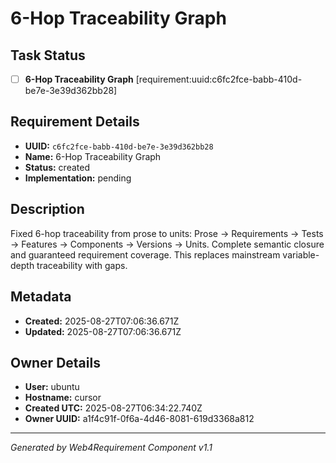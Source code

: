 # 6-Hop Traceability Graph

## Task Status
- [ ] **6-Hop Traceability Graph** [requirement:uuid:c6fc2fce-babb-410d-be7e-3e39d362bb28]

## Requirement Details

- **UUID:** `c6fc2fce-babb-410d-be7e-3e39d362bb28`
- **Name:** 6-Hop Traceability Graph
- **Status:** created
- **Implementation:** pending

## Description

Fixed 6-hop traceability from prose to units: Prose → Requirements → Tests → Features → Components → Versions → Units. Complete semantic closure and guaranteed requirement coverage. This replaces mainstream variable-depth traceability with gaps.

## Metadata

- **Created:** 2025-08-27T07:06:36.671Z
- **Updated:** 2025-08-27T07:06:36.671Z

## Owner Details

- **User:** ubuntu
- **Hostname:** cursor
- **Created UTC:** 2025-08-27T06:34:22.740Z
- **Owner UUID:** a1f4c91f-0f6a-4d46-8081-619d3368a812

---

*Generated by Web4Requirement Component v1.1*